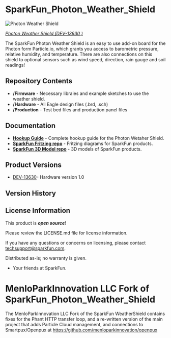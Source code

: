 SparkFun_Photon_Weather_Shield
===========================

![Photon Weather Shield](https://cdn.sparkfun.com//assets/parts/1/1/0/1/7/13630-01a.jpg)

[*Photon Weather Shield (DEV-13630 )*](https://www.sparkfun.com/products/13630)

The SparkFun Photon Weather Shield is an easy to use add-on board for the Photon form Particle.io, which  grants you access to barometric pressure, relative humidity, and temperature. There are also connections on this shield to optional sensors such as wind speed, direction, rain gauge and soil readings!

Repository Contents
-------------------

* **/Firmware** - Necessary libraies and example sketches to use the weather shield. 
* **/Hardware** - All Eagle design files (.brd, .sch)
* **/Production** - Test bed files and production panel files

Documentation
--------------
* **[Hookup Guide](https://learn.sparkfun.com/tutorials/photon-weather-shield-hookup-guide)** - Complete hookup guide for the Photon Wetaher Shield.
* **[SparkFun Fritzing repo](https://github.com/sparkfun/Fritzing_Parts)** - Fritzing diagrams for SparkFun products.
* **[SparkFun 3D Model repo](https://github.com/sparkfun/3D_Models)** - 3D models of SparkFun products. 

Product Versions
----------------
* [DEV-13630](https://www.sparkfun.com/products/13630)- Hardware version 1.0

Version History
---------------


License Information
-------------------

This product is _**open source**_! 

Please review the LICENSE.md file for license information. 

If you have any questions or concerns on licensing, please contact techsupport@sparkfun.com.

Distributed as-is; no warranty is given.

- Your friends at SparkFun.


MenloParkInnovation LLC Fork of SparkFun_Photon_Weather_Shield
===========================

The MenloParkInnovation LLC Fork of the SparkFun WeatherShield contains fixes for
the Phant HTTP transfer loop, and a re-written version of the main project
that adds Particle Cloud management, and connections to Smartpux/Openpux
at https://github.com/menloparkinnovation/openpux
